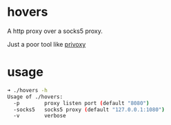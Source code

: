 # hovers
A http proxy over a socks5 proxy.

Just a poor tool like [privoxy](https://www.privoxy.org/)

# usage
```bash
➜ ./hovers -h
Usage of ./hovers:
  -p 		proxy listen port (default "8080")
  -socks5	socks5 proxy (default "127.0.0.1:1080")
  -v		verbose
```